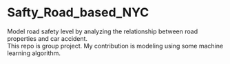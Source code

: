 # Safty_Road_based_NYC
Model road safety level by analyzing the relationship between road properties and car accident.<br>
This repo is group project. My contribution is modeling using some machine learning algorithm.
